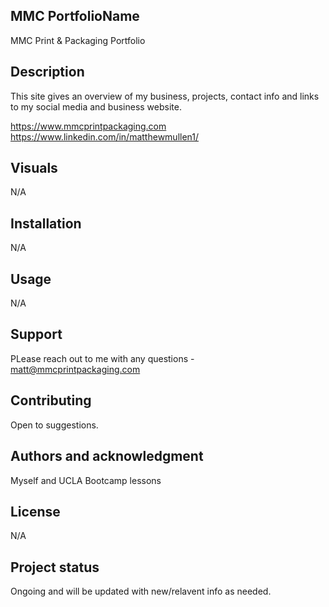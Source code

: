 ## MMC PortfolioName
MMC Print & Packaging Portfolio

## Description
This site gives an overview of my business, projects, contact info and links to my social media and business website.

https://www.mmcprintpackaging.com
https://www.linkedin.com/in/matthewmullen1/


## Visuals
N/A

## Installation
N/A

## Usage
N/A

## Support
PLease reach out to me with any questions -
matt@mmcprintpackaging.com

## Contributing
Open to suggestions.

## Authors and acknowledgment
Myself and UCLA Bootcamp lessons

## License
N/A

## Project status
Ongoing and will be updated with new/relavent info as needed.
